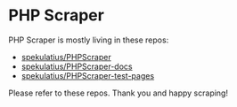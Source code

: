 # PHP Scraper

PHP Scraper is mostly living in these repos:

- [spekulatius/PHPScraper](https://github.com/spekulatius/PHPScraper)
- [spekulatius/PHPScraper-docs](https://github.com/spekulatius/phpscraper-docs)
- [spekulatius/PHPScraper-test-pages](https://github.com/spekulatius/phpscraper-test-pages)

Please refer to these repos. Thank you and happy scraping!
